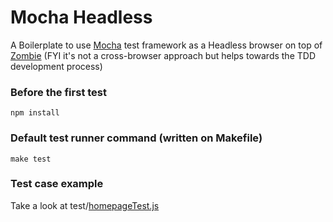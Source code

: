 Mocha Headless
=====================

A Boilerplate to use [Mocha][mocha] test framework as a Headless browser on top of [Zombie][zombie] (FYI it's not a cross-browser approach but helps towards the TDD development process)

### Before the first test
`npm install`

### Default test runner command (written on Makefile)
`make test`

### Test case example
Take a look at test/[homepageTest.js][example]

[example]: https://github.com/heldr/mocha-without-browser/blob/master/test/homepageTest.js
[mocha]: https://github.com/visionmedia/mocha
[zombie]: http://zombie.labnotes.org/